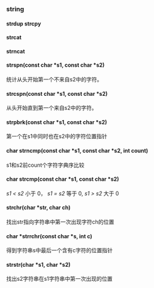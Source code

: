 ### string

#### strdup   strcpy

#### strcat

#### strncat

#### strspn(const char *s1, const char *s2)

统计从头开始第一个不来自s2中的字符。

#### strcspn(const char *s1, const char *s2)

从头开始直到第一个来自s2中的字符。



#### strpbrk(const char *s1, const char *s2)

第一个在s1中同时也在s2中的字符位置指针



#### char strncmp(const char *s1, const char *s2, int count)

s1和s2前count个字符字典序比较

#### char strcmp(const char *s1, const char *s2)

*s1 < s2* 小于 0， *s1 = s2* 等于 0, *s1 > s2* 大于 0



#### strchr(char *str, char ch)

找出str指向字符串中第一次出现字符ch的位置

#### char *strrchr(const char *s, int c)

得到字符串s中最后一个含有c字符的位置指针



#### strstr(char *s1, char *s2)

找出s2字符串在s1字符串中第一次出现的位置